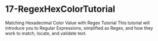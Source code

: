 # 17-RegexHexColorTutorial
Matching Hexadecimal Color Value with Regex Tutorial
This tutorial will introduce you to Regular Expressions, simplified as Regex, and how they work to match, locate, and validate text.
